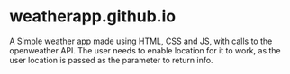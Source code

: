 # weatherapp.github.io
A Simple weather app made using HTML, CSS and JS, with calls to the openweather API. The user needs to enable location for it to work, as the user location is passed as the parameter to return info.
